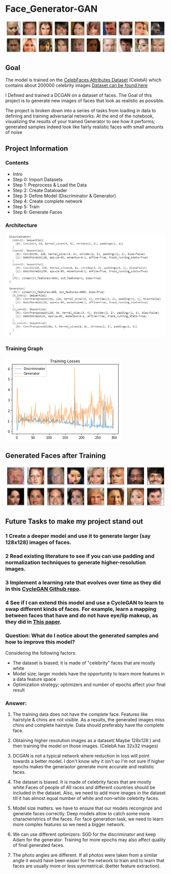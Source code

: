 # Face_Generator-GAN

![Given Faces in dataset](givenfaces.png)


## Goal

The model is trained on the [CelebFaces Attributes Dataset](http://mmlab.ie.cuhk.edu.hk/projects/CelebA.html) (CelebA) which contains about 200000 celebrity images
[Dataset can be found here](https://s3.amazonaws.com/video.udacity-data.com/topher/2018/November/5be7eb6f_processed-celeba-small/processed-celeba-small.zip)

I Defined and trained a DCGAN on a dataset of faces. The Goal of this project is to generate new images of faces that look as realistic as possible.

The project is broken down into a series of tasks from loading in data to defining and training adversarial networks. At the end of the notebook, visualizing the results of your trained Generator to see how it performs; generated samples indeed look like fairly realistic faces with small amounts of noise



## Project Information

### Contents


- Intro
- Step 0: Import Datasets
- Step 1: Preprocess & Load the Data                                                           
- Step 2: Create Dataloader                                                       
- Step 3: Define Model (Discriminator & Generator)
- Step 4: Create complete network          
- Step 5: Train 
- Step 6: Generate Faces



### Architecture

![Architecture](architecture.PNG)


### Training Graph

![Training Loss](loss.png)


## Generated Faces after Training

![Generated Faces](generatedfaces.png)




## Future Tasks to make my project stand out

### 1 Create a deeper model and use it to generate larger (say 128x128) images of faces.
### 2 Read existing literature to see if you can use padding and normalization techniques to generate higher-resolution images.
### 3 Implement a learning rate that evolves over time as they did in this [CycleGAN Github repo](https://github.com/junyanz/pytorch-CycleGAN-and-pix2pix).
### 4 See if I can extend this model and use a CycleGAN to learn to swap different kinds of faces. For example, learn a mapping between faces that have and do not have eye/lip makeup, as they did in [This paper](https://gfx.cs.princeton.edu/pubs/Chang_2018_PAS/Chang-CVPR-2018.pdf).




### Question: What do I notice about the generated samples and how to improve this model?
Considering the following factors:

* The dataset is biased; it is made of "celebrity" faces that are mostly white
* Model size; larger models have the opportunity to learn more features in a data feature space
* Optimization strategy; optimizers and number of epochs affect your final result

### Answer:

 1. The training data does not have the complete face. Features like hairstyle & chins are not visible. As a results, the generated   images miss chins and complete hairstyle. Data should preferably have the complete face.

2. Obtaining higher resolution images as a dataset( Maybe 128x128 ) and then training the model on those images. (CelebA has 32x32 images)

3. DCGAN is not a typical network where reduction in loss will point towards a better model. I don't know why it isn't so I'm not sure if higher epochs makes the generaotor generate more accurate and realistic faces.

4. The dataset is biased. It is made of celebrity faces that are mostly white.Faces of people of All races and different countries should be included in the dataset. Also, we need to add more images in the dataset till it has almost equal number of white and non-white celebrity faces.

5. Model size matters. we have to ensure that our models reconginze and generate faces correctly. Deep models allow to catch some more characteristrics of the faces. For face generation task, we need to learn more complex features so we need a bigger network.

6. We can use different optimizers: SGD for the discriminator and keep Adam for the generator. Training for more epochs may also affect quality of final generated faces.

7. The photo angles are different. If all photos were taken from a similar angle it would have been easier for the network to train and to learn that faces are usually more or less symmetrical. (better feature extraction).
